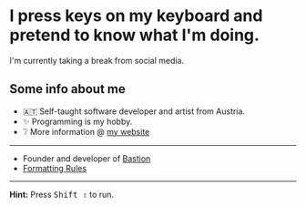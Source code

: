 # I press keys on my keyboard and pretend to know what I'm doing.

I'm currently taking a break from social media.

## Some info about me
- 🇦🇹 Self-taught software developer and artist from Austria.
- ✨ Programming is my hobby.
- ❔ More information @ [my website](https://jaegerwalddev.github.io/)
---
- Founder and developer of [Bastion](https://github.com/BastionMC)
- [Formatting Rules](https://gist.github.com/JaegerwaldDev/f822e7580e006b19a82b8e73a5c28a80)

---

**Hint:** Press <kbd>Shift ⇧</kbd> to run.
